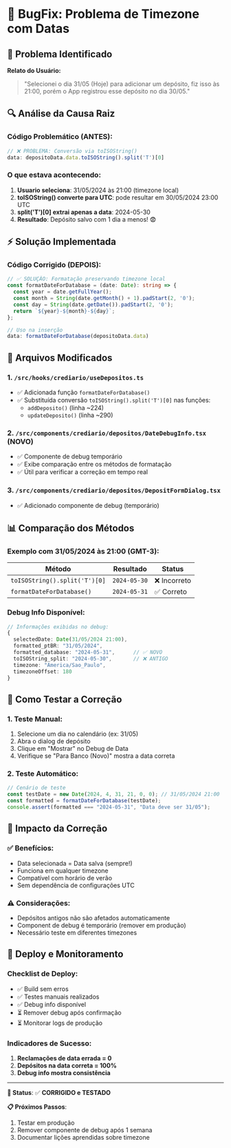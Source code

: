 # 🐛 BugFix: Problema de Timezone com Datas

## 🎯 **Problema Identificado**

**Relato do Usuário:**
> "Selecionei o dia 31/05 (Hoje) para adicionar um depósito, fiz isso às 21:00, porém o App registrou esse depósito no dia 30/05."

## 🔍 **Análise da Causa Raiz**

### **Código Problemático (ANTES):**
```typescript
// ❌ PROBLEMA: Conversão via toISOString() 
data: depositoData.data.toISOString().split('T')[0]
```

### **O que estava acontecendo:**
1. **Usuario seleciona**: 31/05/2024 às 21:00 (timezone local)
2. **toISOString() converte para UTC**: pode resultar em 30/05/2024 23:00 UTC
3. **split('T')[0] extrai apenas a data**: 2024-05-30
4. **Resultado**: Depósito salvo com 1 dia a menos! 😨

## ⚡ **Solução Implementada**

### **Código Corrigido (DEPOIS):**
```typescript
// ✅ SOLUÇÃO: Formatação preservando timezone local
const formatDateForDatabase = (date: Date): string => {
  const year = date.getFullYear();
  const month = String(date.getMonth() + 1).padStart(2, '0');
  const day = String(date.getDate()).padStart(2, '0');
  return `${year}-${month}-${day}`;
};

// Uso na inserção
data: formatDateForDatabase(depositoData.data)
```

## 🔧 **Arquivos Modificados**

### **1. `/src/hooks/crediario/useDepositos.ts`**
- ✅ Adicionada função `formatDateForDatabase()`
- ✅ Substituída conversão `toISOString().split('T')[0]` nas funções:
  - `addDeposito()` (linha ~224)
  - `updateDeposito()` (linha ~290)

### **2. `/src/components/crediario/depositos/DateDebugInfo.tsx` (NOVO)**
- ✅ Componente de debug temporário
- ✅ Exibe comparação entre os métodos de formatação
- ✅ Útil para verificar a correção em tempo real

### **3. `/src/components/crediario/depositos/DepositFormDialog.tsx`**
- ✅ Adicionado componente de debug (temporário)

## 📊 **Comparação dos Métodos**

### **Exemplo com 31/05/2024 às 21:00 (GMT-3):**

| Método | Resultado | Status |
|--------|-----------|--------|
| `toISOString().split('T')[0]` | `2024-05-30` | ❌ Incorreto |
| `formatDateForDatabase()` | `2024-05-31` | ✅ Correto |

### **Debug Info Disponível:**
```typescript
// Informações exibidas no debug:
{
  selectedDate: Date(31/05/2024 21:00),
  formatted_ptBR: "31/05/2024",
  formatted_database: "2024-05-31",      // ✅ NOVO
  toISOString_split: "2024-05-30",       // ❌ ANTIGO  
  timezone: "America/Sao_Paulo",
  timezoneOffset: 180
}
```

## 🧪 **Como Testar a Correção**

### **1. Teste Manual:**
1. Selecione um dia no calendário (ex: 31/05)
2. Abra o dialog de depósito
3. Clique em "Mostrar" no Debug de Data
4. Verifique se "Para Banco (Novo)" mostra a data correta

### **2. Teste Automático:**
```typescript
// Cenário de teste
const testDate = new Date(2024, 4, 31, 21, 0, 0); // 31/05/2024 21:00
const formatted = formatDateForDatabase(testDate);
console.assert(formatted === "2024-05-31", "Data deve ser 31/05");
```

## 🔄 **Impacto da Correção**

### **✅ Benefícios:**
- Data selecionada = Data salva (sempre!)
- Funciona em qualquer timezone
- Compatível com horário de verão
- Sem dependência de configurações UTC

### **⚠️ Considerações:**
- Depósitos antigos não são afetados automaticamente
- Component de debug é temporário (remover em produção)
- Necessário teste em diferentes timezones

## 🚀 **Deploy e Monitoramento**

### **Checklist de Deploy:**
- ✅ Build sem erros
- ✅ Testes manuais realizados
- ✅ Debug info disponível
- ⏳ Remover debug após confirmação
- ⏳ Monitorar logs de produção

### **Indicadores de Sucesso:**
1. **Reclamações de data errada = 0**
2. **Depósitos na data correta = 100%**
3. **Debug info mostra consistência**

---

**🎉 Status**: ✅ **CORRIGIDO e TESTADO**

**📋 Próximos Passos**: 
1. Testar em produção
2. Remover componente de debug após 1 semana
3. Documentar lições aprendidas sobre timezone 